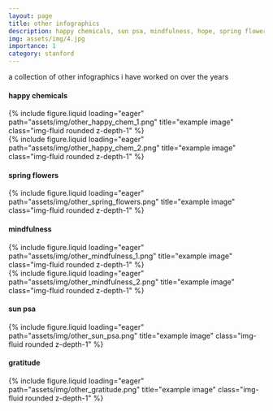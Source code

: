 ```yaml
---
layout: page
title: other infographics
description: happy chemicals, sun psa, mindfulness, hope, spring flowers
img: assets/img/4.jpg
importance: 1
category: stanford
---
```

a collection of other infographics i have worked on over the years

#### happy chemicals
<div class="row">
    <div class="col-sm mt-3 mt-md-0">
        {% include figure.liquid loading="eager" path="assets/img/other_happy_chem_1.png" title="example image" class="img-fluid rounded z-depth-1" %}
    </div>
    <div class="col-sm mt-3 mt-md-0">
        {% include figure.liquid loading="eager" path="assets/img/other_happy_chem_2.png" title="example image" class="img-fluid rounded z-depth-1" %}
    </div>
</div>

#### spring flowers
<div class="row">
    <div class="col-sm mt-3 mt-md-0">
        {% include figure.liquid loading="eager" path="assets/img/other_spring_flowers.png" title="example image" class="img-fluid rounded z-depth-1" %}
    </div>
</div>

#### mindfulness
<div class="row">
    <div class="col-sm mt-3 mt-md-0">
        {% include figure.liquid loading="eager" path="assets/img/other_mindfulness_1.png" title="example image" class="img-fluid rounded z-depth-1" %}
    </div>
    <div class="col-sm mt-3 mt-md-0">
        {% include figure.liquid loading="eager" path="assets/img/other_mindfulness_2.png" title="example image" class="img-fluid rounded z-depth-1" %}
    </div>
</div>

#### sun psa
<div class="row">
    <div class="col-sm mt-3 mt-md-0">
        {% include figure.liquid loading="eager" path="assets/img/other_sun_psa.png" title="example image" class="img-fluid rounded z-depth-1" %}
    </div>
</div>

#### gratitude
<div class="row">
    <div class="col-sm mt-3 mt-md-0">
        {% include figure.liquid loading="eager" path="assets/img/other_gratitude.png" title="example image" class="img-fluid rounded z-depth-1" %}
    </div>
</div>